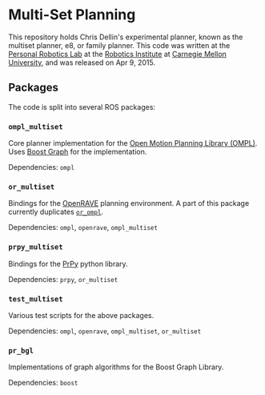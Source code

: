 Multi-Set Planning
==================

This repository holds Chris Dellin's experimental planner, known as the multiset planner, e8, or family planner.  This code was written at the [Personal Robotics Lab][pr] at the [Robotics Institute][ri] at [Carnegie Mellon University][cmu], and was released on Apr 9, 2015.

Packages
--------

The code is split into several ROS packages:

### `ompl_multiset`

Core planner implementation for the [Open Motion Planning Library (OMPL)][ompl].  Uses [Boost Graph][bgl] for the implementation.

Dependencies: `ompl`

### `or_multiset`

Bindings for the [OpenRAVE][openrave] planning environment.  A part of this package currently duplicates [`or_ompl`][orompl].

Dependencies: `ompl`, `openrave`, `ompl_multiset`

### `prpy_multiset`

Bindings for the [PrPy][prpy] python library. 

Dependencies: `prpy`, `or_multiset`

### `test_multiset`

Various test scripts for the above packages.

Dependencies: `ompl`, `openrave`, `ompl_multiset`, `or_multiset`

### `pr_bgl`

Implementations of graph algorithms for the Boost Graph Library.

Dependencies: `boost`

[bgl]: http://www.boost.org/doc/libs/release/libs/graph/
[cmu]: http://www.cmu.edu/
[ompl]: http://ompl.kavrakilab.org/
[openrave]: http://openrave.org/
[orompl]: https://github.com/personalrobotics/or_ompl
[pr]: https://personalrobotics.ri.cmu.edu/
[prpy]: https://github.com/personalrobotics/prpy/
[ri]: http://www.ri.cmu.edu/
